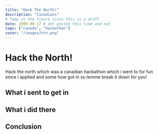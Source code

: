```yaml
---
title: "Hack The North!"
description: "Canadians"
# Temp in the future since this is a draft
date: 2099-09-17 # def posted this time and not
tags: ["canada", "hackathon"]
cover: "/images/htn.png"
---
```


# Hack the North!

Hack the north which was a canadian hackathon which i went to for fun since i applied and some how got in so lemme break it down for you!

## What i sent to get in

<!-- para graph here -->

## What i did there

<!--  expr here -->

## Conclusion

<!--  here -->
